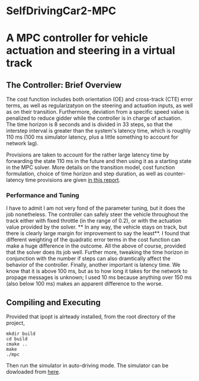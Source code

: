 # SelfDrivingCar2-MPC
# A MPC controller for vehicle actuation and steering in a virtual track

## The Controller: Brief Overview

The cost function includes both orientation (OE) and cross-track (CTE) error terms, as well as regularizatyon on the steering and actuation inputs, as well as on their transition. Furthermore, deviation from a specific speed value is penalized to reduce gidder while the controller is in charge of actuation. The time horizon is 8 seconds and is divided in 33 steps, so that the interstep interval is greater than the system's latency time, which is roughly 110 ms (100 ms simulator latency, plus a little something to account for network lag).

Provisions are taken to account for the rather large latency time by forwarding the state 110 ms in the future and then using it as a starting state in the MPC solver. More details on the transition model, cost function formulation, choice of time horizon and step duration, as well as counter-latency time provisions are given [in this report]().  

### Performance and Tuning
I have to admit I am not very fond of the parameter tuning, but it does the job nonetheless. The controller can safely steer the vehicle throughout the track either with fixed throttle (in the range of 0.2), or with the actuation value provided by the solver. ** In any way, the vehicle stays on track, but there is clearly large margin for improvement to say the least**. I found that different weighting of the quadratic error terms in the cost function can make a huge difference in the outcome. All the above of course, provided that the solver does its job well. Further more, tweaking the time horizon in conjunction with the number if steps can also dramtically affect the behavior of the controller. Finally, another important is latency time. We know that it is above 100 ms, but as to how long it takes for the network to propage messages is unknown; I used 10 ms because anything over 150 ms (also below 100 ms) makes an apparent difference to the worse.    

## Compiling and Executing
Provided that ipopt is alrteady installed, from the root directory of the project,
```
mkdir build
cd build
cmake ..
make
./mpc
```
Then run the simulator in auto-driving mode. The simulator can be dowloaded from [here](https://github.com/udacity/self-driving-car-sim/releases).

